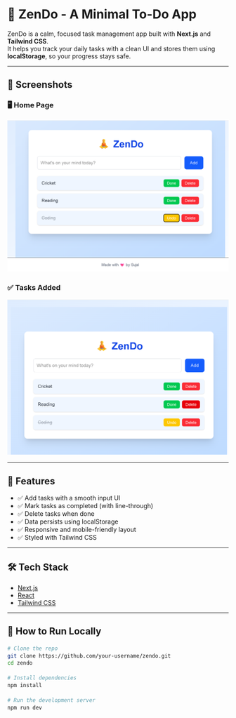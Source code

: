 # 🧘 ZenDo - A Minimal To-Do App

ZenDo is a calm, focused task management app built with **Next.js** and **Tailwind CSS**.  
It helps you track your daily tasks with a clean UI and stores them using **localStorage**, so your progress stays safe.

---

## 📸 Screenshots

### 🖥️ Home Page

![ZenDo Homepage](public/home.png)

### ✅ Tasks Added

![ZenDo Tasks](public/todo-list.png)

---

## 🚀 Features

- ✅ Add tasks with a smooth input UI
- ✅ Mark tasks as completed (with line-through)
- ✅ Delete tasks when done
- ✅ Data persists using localStorage
- ✅ Responsive and mobile-friendly layout
- ✅ Styled with Tailwind CSS

---

## 🛠️ Tech Stack

- [Next.js](https://nextjs.org/)
- [React](https://reactjs.org/)
- [Tailwind CSS](https://tailwindcss.com/)

---

## 🧩 How to Run Locally

```bash
# Clone the repo
git clone https://github.com/your-username/zendo.git
cd zendo

# Install dependencies
npm install

# Run the development server
npm run dev
```
